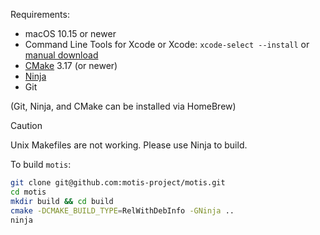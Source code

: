Requirements:

- macOS 10.15 or newer
- Command Line Tools for Xcode or Xcode: `xcode-select --install` or [manual download](https://developer.apple.com/downloads)
- [CMake](https://cmake.org/download/) 3.17 (or newer)
- [Ninja](https://ninja-build.org/)
- Git

(Git, Ninja, and CMake can be installed via HomeBrew)

> [!CAUTION]
> Unix Makefiles are not working. Please use Ninja to build.

To build `motis`:

```sh
git clone git@github.com:motis-project/motis.git
cd motis
mkdir build && cd build
cmake -DCMAKE_BUILD_TYPE=RelWithDebInfo -GNinja ..
ninja
```
